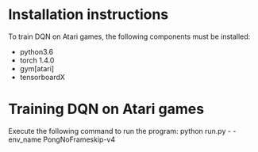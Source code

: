 # Installation instructions
To train DQN on Atari games, the following components must be installed:
- python3.6
- torch 1.4.0
- gym[atari]
- tensorboardX
# Training DQN on Atari games
Execute the following command to run the program:
python run.py - -env_name PongNoFrameskip-v4
